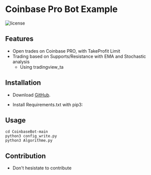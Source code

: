 Coinbase Pro Bot Example
===


![license](https://img.shields.io/badge/license-MIT-blue.svg)

Features
--------

- Open trades on Coinbase PRO, with TakeProfit Limit
- Trading based on Supports/Resistance with EMA and Stochastic analysis
  - Using tradingview_ta 



Installation
------------

- Download [GitHub](https://github.com/hugodemenez/CoinbaseBot/archive/refs/heads/main.zip).
  
- Install Requirements.txt with pip3:


Usage
-----
```
cd CoinbaseBot-main
python3 config_write.py
python3 Algorithme.py
```

Contribution
------------

- Don't hesistate to contribute 


